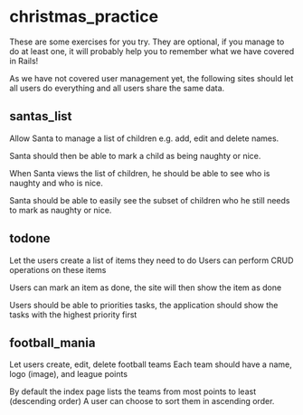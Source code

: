 # christmas_practice

These are some exercises for you try. They are optional, if you manage to do at least one, it will probably help you to remember what we have covered in Rails!

As we have not covered user management yet, the following sites should let all users do everything and all users share the same data.

## santas_list 
Allow Santa to manage a list of children e.g. add, edit and delete names.

Santa should then be able to mark a child as being naughty or nice.

When Santa views the list of children, he should be able to see who is naughty and who is nice.

Santa should be able to easily see the subset of children who he still needs to mark as naughty or nice.

## todone 
Let the users create a list of items they need to do
Users can perform CRUD operations on these items

Users can mark an item as done, the site will then show the item as done

Users should be able to priorities tasks, the application should show the tasks with the highest priority first

## football_mania 
Let users create, edit, delete football teams 
Each team should have a name, logo (image), and league points 

By default the index page lists the teams from most points to least (descending order)
A user can choose to sort them in ascending order.
